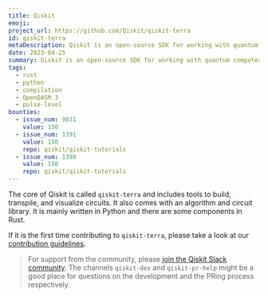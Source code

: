 ```yaml
---
title: Qiskit
emoji:
project_url: https://github.com/Qiskit/qiskit-terra
id: qiskit-terra
metaDescription: Qiskit is an open-source SDK for working with quantum computers at the level of pulses, circuits, and application modules.
date: 2023-04-25
summary: Qiskit is an open-source SDK for working with quantum computers at the level of pulses, circuits, and application modules.
tags:
  - rust
  - python
  - compilation
  - OpenQASM 3
  - pulse-level
bounties:
  - issue_num: 9031
    value: 150
  - issue_num: 1391
    value: 150
    repo: qiskit/qiskit-tutorials
  - issue_num: 1390
    value: 150
    repo: qiskit/qiskit-tutorials
---
```


The core of Qiskit is called `qiskit-terra` and includes tools to build, transpile, and visualize circuits. It also comes with an algorithm and circuit library. It is mainly written in Python and there are some components in Rust.

If it is the first time contributing to `qiskit-terra`, please take a look at our [contribution guidelines](https://github.com/Qiskit/qiskit-terra/blob/main/CONTRIBUTING.md).

> For support from the community, please [join the Qiskit Slack community](https://qisk.it/join-slack). The channels `qiskit-dev` and `qiskit-pr-help` might be a good place for questions on the development and the PRing process respectively.
